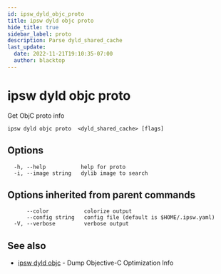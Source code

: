 ```yaml
---
id: ipsw_dyld_objc_proto
title: ipsw dyld objc proto
hide_title: true
sidebar_label: proto
description: Parse dyld_shared_cache
last_update:
  date: 2022-11-21T19:10:35-07:00
  author: blacktop
---
```

# ipsw dyld objc proto

Get ObjC proto info

```
ipsw dyld objc proto  <dyld_shared_cache> [flags]
```

## Options

```
  -h, --help           help for proto
  -i, --image string   dylib image to search
```

## Options inherited from parent commands

```
      --color           colorize output
      --config string   config file (default is $HOME/.ipsw.yaml)
  -V, --verbose         verbose output
```

## See also

* [ipsw dyld objc](/docs/cli/dyld/ipsw_dyld_objc)	 - Dump Objective-C Optimization Info

